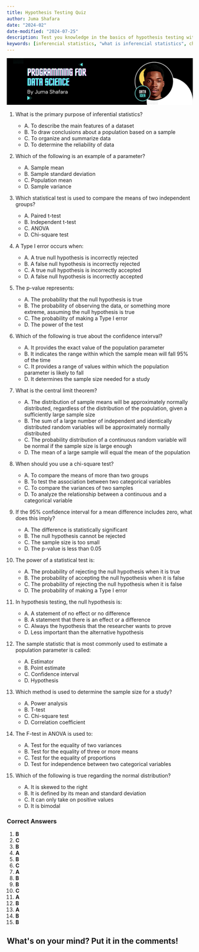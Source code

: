 ```yaml
---
title: Hypothesis Testing Quiz
author: Juma Shafara
date: "2024-02"
date-modified: "2024-07-25"
description: Test you knowledge in the basics of hypothesis testing with this simple objective type quiz
keywords: [inferencial statistics, "what is inferencial statistics", chi-square, chi-square test, normal distribution, standard normal, p-value, z-value, hypothesis testing, anova]
---
```


![Photo by DATAIDEA](../../assets/banner4.png)

1. What is the primary purpose of inferential statistics?
   - A. To describe the main features of a dataset
   - B. To draw conclusions about a population based on a sample
   - C. To organize and summarize data
   - D. To determine the reliability of data

2. Which of the following is an example of a parameter?
   - A. Sample mean
   - B. Sample standard deviation
   - C. Population mean
   - D. Sample variance

3. Which statistical test is used to compare the means of two independent groups?
   - A. Paired t-test
   - B. Independent t-test
   - C. ANOVA
   - D. Chi-square test

4. A Type I error occurs when:
   - A. A true null hypothesis is incorrectly rejected
   - B. A false null hypothesis is incorrectly rejected
   - C. A true null hypothesis is incorrectly accepted
   - D. A false null hypothesis is incorrectly accepted

5. The p-value represents:
   - A. The probability that the null hypothesis is true
   - B. The probability of observing the data, or something more extreme, assuming the null hypothesis is true
   - C. The probability of making a Type I error
   - D. The power of the test

6. Which of the following is true about the confidence interval?
   - A. It provides the exact value of the population parameter
   - B. It indicates the range within which the sample mean will fall 95% of the time
   - C. It provides a range of values within which the population parameter is likely to fall
   - D. It determines the sample size needed for a study

7. What is the central limit theorem?
   - A. The distribution of sample means will be approximately normally distributed, regardless of the distribution of the population, given a sufficiently large sample size
   - B. The sum of a large number of independent and identically distributed random variables will be approximately normally distributed
   - C. The probability distribution of a continuous random variable will be normal if the sample size is large enough
   - D. The mean of a large sample will equal the mean of the population

8. When should you use a chi-square test?
   - A. To compare the means of more than two groups
   - B. To test the association between two categorical variables
   - C. To compare the variances of two samples
   - D. To analyze the relationship between a continuous and a categorical variable

9. If the 95% confidence interval for a mean difference includes zero, what does this imply?
   - A. The difference is statistically significant
   - B. The null hypothesis cannot be rejected
   - C. The sample size is too small
   - D. The p-value is less than 0.05

10. The power of a statistical test is:
    - A. The probability of rejecting the null hypothesis when it is true
    - B. The probability of accepting the null hypothesis when it is false
    - C. The probability of rejecting the null hypothesis when it is false
    - D. The probability of making a Type I error

11. In hypothesis testing, the null hypothesis is:
    - A. A statement of no effect or no difference
    - B. A statement that there is an effect or a difference
    - C. Always the hypothesis that the researcher wants to prove
    - D. Less important than the alternative hypothesis

12. The sample statistic that is most commonly used to estimate a population parameter is called:
    - A. Estimator
    - B. Point estimate
    - C. Confidence interval
    - D. Hypothesis

13. Which method is used to determine the sample size for a study?
    - A. Power analysis
    - B. T-test
    - C. Chi-square test
    - D. Correlation coefficient

14. The F-test in ANOVA is used to:
    - A. Test for the equality of two variances
    - B. Test for the equality of three or more means
    - C. Test for the equality of proportions
    - D. Test for independence between two categorical variables

15. Which of the following is true regarding the normal distribution?
    - A. It is skewed to the right
    - B. It is defined by its mean and standard deviation
    - C. It can only take on positive values
    - D. It is bimodal

### Correct Answers

1. **B**
2. **C**
3. **B**
4. **A**
5. **B**
6. **C**
7. **A**
8. **B**
9. **B**
10. **C**
11. **A**
12. **B**
13. **A**
14. **B**
15. **B**

<h2>What's on your mind? Put it in the comments!</h2>
<script src="https://utteranc.es/client.js"
        repo="dataideaorg/dataidea-science"
        issue-term="pathname"
        theme="github-light"
        crossorigin="anonymous"
        async>
</script>
